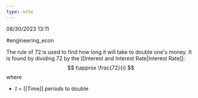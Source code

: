 ```yaml
---
type: note
---
```

08/30/2023 13:11

  #engineering_econ 

The rule of 72 is used to find how long it will take to double one's money. It is found by dividing 72 by the [[Interest and Interest Rate|Interest Rate]]:
$$
t\approx \frac{72}{i}
$$
where
- $t$ = [[Time]] periods to double